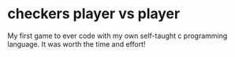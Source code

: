 # checkers player vs player
 My first game to ever code with my own self-taught c programming language. It was worth the time and effort! 
